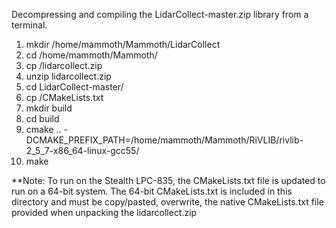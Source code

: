 Decompressing and compiling the LidarCollect-master.zip library from a terminal.

1. mkdir /home/mammoth/Mammoth/LidarCollect
2. cd /home/mammoth/Mammoth/
3. cp <source location> /lidarcollect.zip
4. unzip lidarcollect.zip
5. cd LidarCollect-master/
6. cp <source location> /CMakeLists.txt
7. mkdir build
8. cd build
9. cmake .. -DCMAKE_PREFIX_PATH=/home/mammoth/Mammoth/RiVLIB/rivlib-2_5_7-x86_64-linux-gcc55/
10. make

**Note: To run on the Stealth LPC-835, the CMakeLists.txt file is updated to
run on a 64-bit system. The 64-bit CMakeLists.txt is included in this directory
and must be copy/pasted, overwrite, the native CMakeLists.txt file provided when
unpacking the lidarcollect.zip

